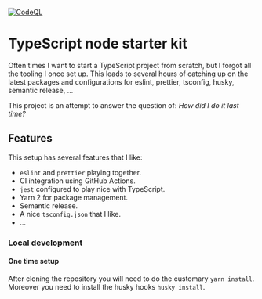 [![CodeQL](https://github.com/e0ipso/ts-node-startkit/actions/workflows/codeql-analysis.yml/badge.svg)](https://github.com/e0ipso/ts-node-startkit/actions/workflows/codeql-analysis.yml)

# TypeScript node starter kit

Often times I want to start a TypeScript project from scratch, but I forgot all the tooling I once set up. This leads to
several hours of catching up on the latest packages and configurations for eslint, prettier, tsconfig, husky, semantic
release, ...

This project is an attempt to answer the question of: _How did I do it last time?_

## Features

This setup has several features that I like:

- `eslint` and `prettier` playing together.
- CI integration using GitHub Actions.
- `jest` configured to play nice with TypeScript.
- Yarn 2 for package management.
- Semantic release.
- A nice `tsconfig.json` that I like.
- ...

### Local development

#### One time setup

After cloning the repository you will need to do the customary `yarn install`. Moreover you need to install the husky
hooks `husky install`.
